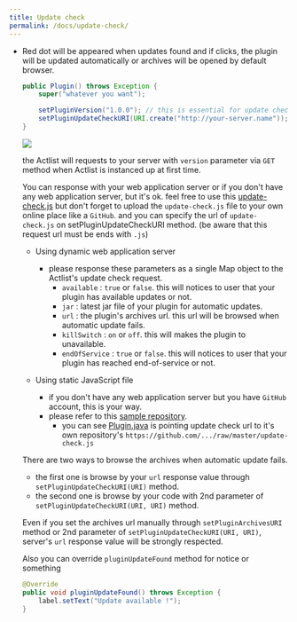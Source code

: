 ```yaml
---
title: Update check
permalink: /docs/update-check/
---
```


* Red dot will be appeared when updates found and if clicks, the plugin will be updated automatically or archives will be opened by default browser.
  ```java
  public Plugin() throws Exception {
      super("whatever you want");

      setPluginVersion("1.0.0"); // this is essential for update check
      setPluginUpdateCheckURI(URI.create("http://your-server.name"));
  }
  ```

  ![]({{site.url}}/img/how-to-induce-to-latest-version-of-plugin.png)

  the Actlist will requests to your server with `version` parameter via `GET` method when Actlist is instanced up at first time.

  You can response with your web application server or if you don't have any web application server, but it's ok.
  feel free to use this [update-check.js](https://github.com/silentsoft/actlist-plugin-update-check/raw/master/update-check.js)
  but don't forget to upload the `update-check.js` file to your own online place like a `GitHub`.
  and you can specify the url of `update-check.js` on setPluginUpdateCheckURI method.
  (be aware that this request url must be ends with `.js`)
  
  * Using dynamic web application server
    * please response these parameters as a single Map object to the Actlist's update check request.
      * `available` : `true` or `false`. this will notices to user that your plugin has available updates or not.
      * `jar` : latest jar file of your plugin for automatic updates.
      * `url` : the plugin's archives url. this url will be browsed when automatic update fails.
      * `killSwitch` : `on` or `off`. this will makes the plugin to unavailable.
      * `endOfService` : `true` or `false`. this will notices to user that your plugin has reached end-of-service or not.
  
  * Using static JavaScript file
    * if you don't have any web application server but you have `GitHub` account, this is your way.
    * please refer to this [sample repository](https://github.com/silentsoft/actlist-plugin-update-check).
      * you can see [Plugin.java](https://github.com/silentsoft/actlist-plugin-update-check/blob/master/src/main/java/Plugin.java) is pointing update check url to it's own repository's `https://github.com/.../raw/master/update-check.js`
  
  There are two ways to browse the archives when automatic update fails.
    * the first one is browse by your `url` response value through `setPluginUpdateCheckURI(URI)` method.
    * the second one is browse by your code with 2nd parameter of `setPluginUpdateCheckURI(URI, URI)` method.
  
  Even if you set the archives url manually through `setPluginArchivesURI` method or 2nd parameter of `setPluginUpdateCheckURI(URI, URI)`, server's `url` response value will be strongly respected.
  
  Also you can override `pluginUpdateFound` method for notice or something
  ```java
  @Override
  public void pluginUpdateFound() throws Exception {
      label.setText("Update available !");
  }
  ```
  